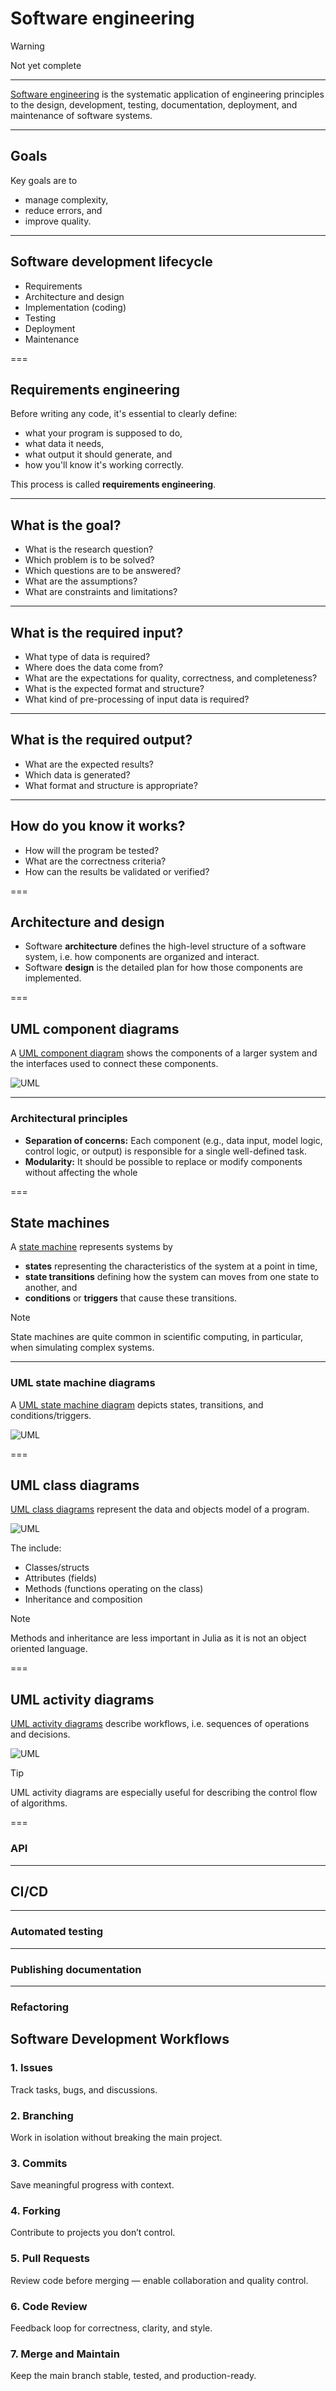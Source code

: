 # Software engineering

> [!WARNING]
> Not yet complete

---


[Software engineering](https://en.wikipedia.org/wiki/Software_engineering) is the systematic application of engineering principles to the design, development, testing, documentation, deployment, and maintenance of software systems.

---

## Goals


Key goals are to

- manage complexity, 
- reduce errors, and 
- improve quality.

---


## Software development lifecycle


- Requirements
- Architecture and design
- Implementation (coding)
- Testing
- Deployment
- Maintenance

===

## Requirements engineering

Before writing any code, it's essential to clearly define:

- what your program is supposed to do,
- what data it needs,
- what output it should generate, and
- how you'll know it's working correctly.

This process is called **requirements engineering**.

---

## What is the goal?

- What is the research question?
- Which problem is to be solved?
- Which questions are to be answered?
- What are the assumptions?
- What are constraints and limitations?

---

## What is the required input?

- What type of data is required?
- Where does the data come from?
- What are the expectations for quality, correctness, and completeness?
- What is the expected format and structure?
- What kind of pre-processing of input data is required? 

---

## What is the required output?

- What are the expected results?
- Which data is generated?
- What format and structure is appropriate?

---

## How do you know it works?

- How will the program be tested?
- What are the correctness criteria?
- How can the results be validated or verified?

===

## Architecture and design

- Software **architecture** defines the high-level structure of a software system, i.e. how components are organized and interact.
- Software **design** is the detailed plan for how those components are implemented.

===

## UML component diagrams

A [UML component diagram](https://en.wikipedia.org/wiki/Component_diagram) shows the components of a larger system and the interfaces used to connect these components.

<!--
@startuml
  [Data provider] as DP
  [Controller] as C
  [Observer] as O
  [Model] as M
  interface "input" as IInput
  interface "control" as IControl
  interface "subscribe" as ISubscribe
  interface "update" as IUpdate
  DP .right.> IInput
  IInput -right- M
  M -down- ISubscribe
  O .up.> ISubscribe
  O -up- IUpdate
  M .down.> IUpdate
  C .left.> IControl
  M -right- IControl
}
@enduml
-->

![UML](09-lecture/Component_diagram.svg)<!-- .element style="height:400px;" -->

---

### Architectural principles

- **Separation of concerns:** Each component (e.g., data input, model logic, control logic, or output) is responsible for a single well-defined task.
- **Modularity:** It should be possible to replace or modify components without affecting the whole

===

## State machines

A [state machine](https://en.wikipedia.org/wiki/Finite-state_machine) represents systems by 

- **states** representing the characteristics of the system at a point in time,
- **state transitions** defining how the system can moves from one state to another, and 
- **conditions** or **triggers** that cause these transitions.

> [!NOTE]
> State machines are quite common in scientific computing, in particular, when simulating complex systems.

---

### UML state machine diagrams

A [UML state machine diagram](https://en.wikipedia.org/wiki/UML_state_machine) depicts states, transitions, and conditions/triggers.

<!--
@startuml
[*] -> Initialized
Initialized -> Running : start
Running -d-> Paused : pause
Running -> Completed : finish
Completed -d-> [*]
Paused -> Aborted : abort
Running -> Aborted : abort
Paused -u-> Running : resume
Aborted -r-> [*]
@enduml
-->

![UML](09-lecture/State_machine_diagram.svg)<!-- .element style="height:400px;" -->

===


## UML class diagrams

[UML class diagrams](https://en.wikipedia.org/wiki/Class_diagram) represent the data and objects model of a program.

<div class="twocolumn" style="align-items:center;">
<div>
<!--
@startuml
object Simulator {
  +parameters: Parameters
  +current_state: State
  +logger: Logger
}
object Parameters {
  +duration: Int32
  +arrival_rate: Float64
  +service_rate: Float64
  +number_of_servers: Int32
}
object State {
  +time: Float64
  +queue_length: Int32
  +busy_servers: Int32
}
object Logger {
  +log: Vector{State}
}
Simulator -- Parameters
Simulator -- State
Simulator -- Logger
Logger - State
@enduml
-->

![UML](09-lecture/Class_diagram.svg)

</div>
<div>
The include:

- Classes/structs
- Attributes (fields)
- Methods (functions operating on the class)
- Inheritance and composition

</div>
</div>

> [!NOTE]
> Methods and inheritance are less important in Julia as it is not an object oriented language.

===

## UML activity diagrams

[UML activity diagrams](https://en.wikipedia.org/wiki/Activity_diagram) describe workflows, i.e. sequences of operations and decisions.


<!--
@startuml
start
:Initialize system state;
repeat
  :Wait for event;
  if () then (arrival)
    :Add entity to queue;
  else (departure)
    :Remove entity from queue;
  endif
  :Update system state;
repeat while () is (continue) not (terminate)
stop
@enduml
-->

![UML](09-lecture/Activity_diagram.svg)

> [!TIP]
> UML activity diagrams are especially useful for describing the control flow of algorithms.

===

### API

---

## CI/CD

---

### Automated testing

---

### Publishing documentation

---

### Refactoring

## Software Development Workflows

### 1. Issues
Track tasks, bugs, and discussions.

### 2. Branching
Work in isolation without breaking the main project.

### 3. Commits
Save meaningful progress with context.

### 4. Forking
Contribute to projects you don’t control.

### 5. Pull Requests
Review code before merging — enable collaboration and quality control.

### 6. Code Review
Feedback loop for correctness, clarity, and style.

### 7. Merge and Maintain
Keep the main branch stable, tested, and production-ready.
